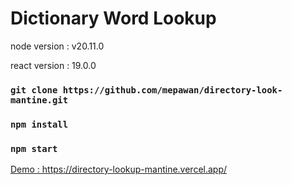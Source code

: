 # Dictionary Word Lookup 

<p>node version : v20.11.0 </p>
<p>react version : 19.0.0</p>

### `git clone https://github.com/mepawan/directory-look-mantine.git`
### `npm install`
### `npm start`

<a href="https://directory-lookup-mantine.vercel.app">Demo : https://directory-lookup-mantine.vercel.app/</a>